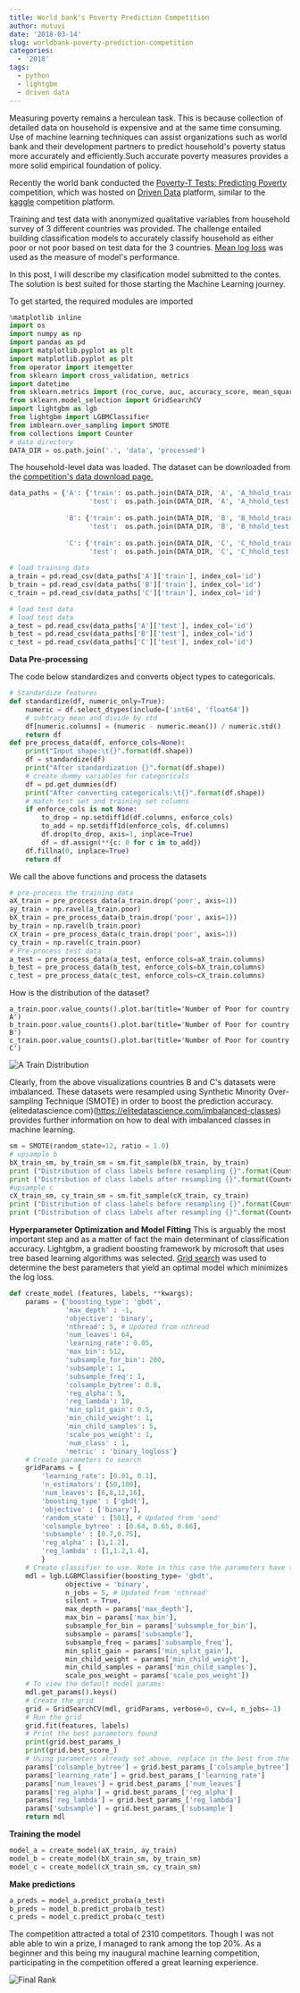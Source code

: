 ```yaml
---
title: World bank's Poverty Prediction Competition
author: mutuvi
date: '2018-03-14'
slug: worldbank-poverty-prediction-competition
categories:
  - '2018'
tags:
  - python
  - lightgbm
  - driven data
---
```

Measuring poverty remains a herculean task. This is because collection of detailed data on household is expensive and at the same time consuming. Use of machine learning techniques can assist organizations such as world bank and their development partners to predict household's poverty status more accurately and efficiently.Such accurate poverty measures provides a more solid empirical foundation of policy.

Recently the world bank conducted the [Poverty-T Tests: Predicting Poverty](https://www.drivendata.org/competitions/50/worldbank-poverty-prediction/) competition, which was hosted on [Driven Data](https://www.drivendata.org/) platform, similar to the [kaggle](https://www.kaggle.com/) competition platform. 

Training and test data with anonymized qualitative variables from household survey of 3 different countries was provided. The challenge entailed building classification models to accurately classify household as either poor or not poor based on test data for the 3 countries. [Mean log loss](https://en.wikipedia.org/wiki/Loss_functions_for_classification) was used as the measure of model's performance.


In this post, I will describe my clasification model submitted to the contes. The solution is best suited for those starting the Machine Learning journey.

To get started, the required modules are imported 
```python
%matplotlib inline
import os
import numpy as np
import pandas as pd
import matplotlib.pyplot as plt
import matplotlib.pyplot as plt
from operator import itemgetter
from sklearn import cross_validation, metrics
import datetime
from sklearn.metrics import (roc_curve, auc, accuracy_score, mean_squared_error)
from sklearn.model_selection import GridSearchCV
import lightgbm as lgb
from lightgbm import LGBMClassifier
from imblearn.over_sampling import SMOTE
from collections import Counter
# data directory
DATA_DIR = os.path.join('.', 'data', 'processed')
```
The household-level data was loaded. The dataset can be downloaded from the [competition's data download page.](https://www.drivendata.org/competitions/50/worldbank-poverty-prediction/data/)
```python
data_paths = {'A': {'train': os.path.join(DATA_DIR, 'A', 'A_hhold_train.csv'), 
                    'test':  os.path.join(DATA_DIR, 'A', 'A_hhold_test.csv')}, 
              
              'B': {'train': os.path.join(DATA_DIR, 'B', 'B_hhold_train.csv'), 
                    'test':  os.path.join(DATA_DIR, 'B', 'B_hhold_test.csv')}, 
              
              'C': {'train': os.path.join(DATA_DIR, 'C', 'C_hhold_train.csv'), 
                    'test':  os.path.join(DATA_DIR, 'C', 'C_hhold_test.csv')}}
                    
# load training data
a_train = pd.read_csv(data_paths['A']['train'], index_col='id')
b_train = pd.read_csv(data_paths['B']['train'], index_col='id')
c_train = pd.read_csv(data_paths['C']['train'], index_col='id')

# load test data
# load test data
a_test = pd.read_csv(data_paths['A']['test'], index_col='id')
b_test = pd.read_csv(data_paths['B']['test'], index_col='id')
c_test = pd.read_csv(data_paths['C']['test'], index_col='id')
```
**Data Pre-processing**

The code below standardizes and converts object types to categoricals.
```python
# Standardize features
def standardize(df, numeric_only=True):
    numeric = df.select_dtypes(include=['int64', 'float64'])
    # subtracy mean and divide by std
    df[numeric.columns] = (numeric - numeric.mean()) / numeric.std()
    return df
def pre_process_data(df, enforce_cols=None):
    print("Input shape:\t{}".format(df.shape))
    df = standardize(df)
    print("After standardization {}".format(df.shape))
    # create dummy variables for categoricals
    df = pd.get_dummies(df)
    print("After converting categoricals:\t{}".format(df.shape))
    # match test set and training set columns
    if enforce_cols is not None:
        to_drop = np.setdiff1d(df.columns, enforce_cols)
        to_add = np.setdiff1d(enforce_cols, df.columns)
        df.drop(to_drop, axis=1, inplace=True)
        df = df.assign(**{c: 0 for c in to_add})
    df.fillna(0, inplace=True)
    return df
```
We call the above functions and process the datasets
```python 
# pre-process the training data
aX_train = pre_process_data(a_train.drop('poor', axis=1))
ay_train = np.ravel(a_train.poor)
bX_train = pre_process_data(b_train.drop('poor', axis=1))
by_train = np.ravel(b_train.poor)
cX_train = pre_process_data(c_train.drop('poor', axis=1))
cy_train = np.ravel(c_train.poor)
# Pre-process test data
a_test = pre_process_data(a_test, enforce_cols=aX_train.columns)
b_test = pre_process_data(b_test, enforce_cols=bX_train.columns)
c_test = pre_process_data(c_test, enforce_cols=cX_train.columns)

```
How is the distribution of the dataset?
```{python, echo=TRUE, message=FALSE, warning=FALSE}
a_train.poor.value_counts().plot.bar(title='Number of Poor for country A')
b_train.poor.value_counts().plot.bar(title='Number of Poor for country B')
c_train.poor.value_counts().plot.bar(title='Number of Poor for country C')
```
![A Train Distribution](/images/all_train_distribution.png)

Clearly, from the above visualizations countries B and C's datasets were imbalanced. These datasets were resampled using Synthetic Minority Over-sampling Technique (SMOTE) in order to boost the prediction accuracy. (elitedatascience.com)(https://elitedatascience.com/imbalanced-classes) provides further information on how to deal with imbalanced classes in machine learning. 
```python
sm = SMOTE(random_state=12, ratio = 1.0)
# upsample b
bX_train_sm, by_train_sm = sm.fit_sample(bX_train, by_train)
print ("Distribution of class labels before resampling {}".format(Counter(by_train)))
print ("Distribution of class labels after resampling {}".format(Counter(by_train_sm)))
#upsample c
cX_train_sm, cy_train_sm = sm.fit_sample(cX_train, cy_train)
print ("Distribution of class labels before resampling {}".format(Counter(cy_train)))
print ("Distribution of class labels after resampling {}".format(Counter(cy_train_sm)))

```
**Hyperparameter Optimization and Model Fitting**
This is arguably the most important step and as a matter of fact the main determinant of classification accuracy. Lightgbm, a gradient boosting framework by microsoft that uses tree based learning algorithms was selected. [Grid search](https://en.wikipedia.org/wiki/Hyperparameter_optimization)  was used to determine the best parameters that yield an optimal model which minimizes the log loss. 
```python
def create_model (features, labels, **kwargs):
    params = {'boosting_type': 'gbdt',
              'max_depth' : -1,
              'objective': 'binary', 
              'nthread': 5, # Updated from nthread
              'num_leaves': 64, 
              'learning_rate': 0.05, 
              'max_bin': 512, 
              'subsample_for_bin': 200,
              'subsample': 1, 
              'subsample_freq': 1, 
              'colsample_bytree': 0.8, 
              'reg_alpha': 5, 
              'reg_lambda': 10,
              'min_split_gain': 0.5, 
              'min_child_weight': 1, 
              'min_child_samples': 5, 
              'scale_pos_weight': 1,
              'num_class' : 1,
              'metric' : 'binary_logloss'}
    # Create parameters to search
    gridParams = {
        'learning_rate': [0.01, 0.1],
        'n_estimators': [50,100],
        'num_leaves': [6,8,12,16],
        'boosting_type' : ['gbdt'],
        'objective' : ['binary'],
        'random_state' : [501], # Updated from 'seed'
        'colsample_bytree' : [0.64, 0.65, 0.66],
        'subsample' : [0.7,0.75],
        'reg_alpha' : [1,1.2],
        'reg_lambda' : [1,1.2,1.4],
        }
    # Create classifier to use. Note in this case the parameters have to be input manually; not as a dict!
    mdl = lgb.LGBMClassifier(boosting_type= 'gbdt', 
              objective = 'binary', 
              n_jobs = 5, # Updated from 'nthread' 
              silent = True,
              max_depth = params['max_depth'],
              max_bin = params['max_bin'], 
              subsample_for_bin = params['subsample_for_bin'],
              subsample = params['subsample'], 
              subsample_freq = params['subsample_freq'], 
              min_split_gain = params['min_split_gain'], 
              min_child_weight = params['min_child_weight'], 
              min_child_samples = params['min_child_samples'], 
              scale_pos_weight = params['scale_pos_weight'])
    # To view the default model params:
    mdl.get_params().keys()
    # Create the grid
    grid = GridSearchCV(mdl, gridParams, verbose=0, cv=4, n_jobs=-1)
    # Run the grid
    grid.fit(features, labels)
    # Print the best parameters found
    print(grid.best_params_)
    print(grid.best_score_)
    # Using parameters already set above, replace in the best from the grid search
    params['colsample_bytree'] = grid.best_params_['colsample_bytree']
    params['learning_rate'] = grid.best_params_['learning_rate'] 
    params['num_leaves'] = grid.best_params_['num_leaves']
    params['reg_alpha'] = grid.best_params_['reg_alpha']
    params['reg_lambda'] = grid.best_params_['reg_lambda']
    params['subsample'] = grid.best_params_['subsample']
    return mdl
```
**Training the model**
```python
model_a = create_model(aX_train, ay_train)
model_b = create_model(bX_train_sm, by_train_sm)
model_c = create_model(cX_train_sm, cy_train_sm)
```
**Make predictions**
```python
a_preds = model_a.predict_proba(a_test)
b_preds = model_b.predict_proba(b_test)
c_preds = model_c.predict_proba(c_test)
```
The competition attracted a total of 2310 competitors. Though I was not able able to win a prize, I managed to rank among the top 20%. As a beginner and this being my inaugural machine learning competition, participating in the competition offered a great learning experience.

![Final Rank](/images/rank_poverty_prediction.JPG?raw=true "Title")

